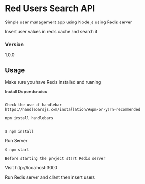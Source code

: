 # Red Users Search API
Simple user management app using Node.js using Redis server

Insert user values in redis cache and search it

### Version
1.0.0

## Usage

Make sure you have Redis installed and running

Install Dependencies
```sh

Check the use of handlebar
https://handlebarsjs.com/installation/#npm-or-yarn-recommended

npm install handlebars 


$ npm install

```

Run Server

```sh
$ npm start

Before starting the project start Redis server
```

Visit http://localhost:3000


Run Redis server and client then insert users 
